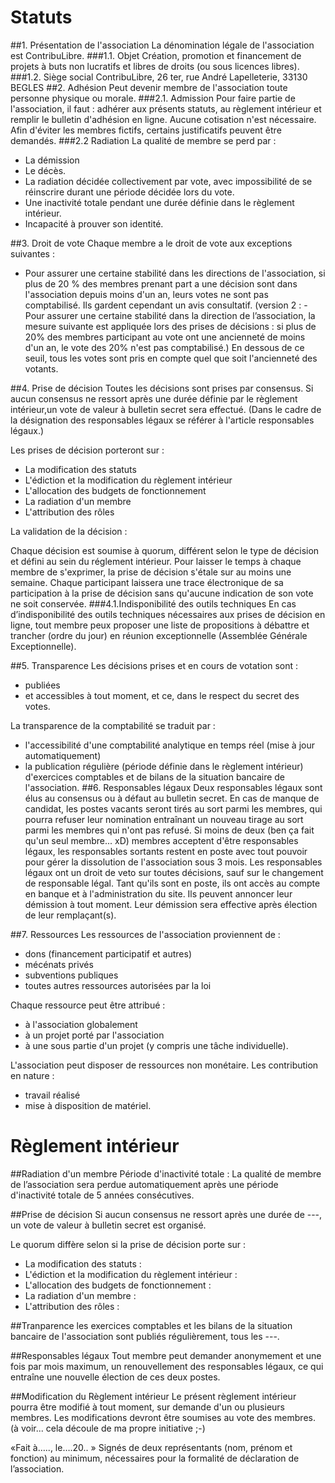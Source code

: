 
Statuts
=======

##1. Présentation de l'association
La dénomination légale de l'association est ContribuLibre.
###1.1. Objet
Création, promotion et financement de projets à buts non lucratifs et libres de droits (ou sous licences libres).
###1.2. Siège social
ContribuLibre, 26 ter, rue André Lapelleterie, 33130 BEGLES
##2. Adhésion
Peut devenir membre de l'association toute personne physique ou morale.
###2.1. Admission
Pour faire partie de l'association, il faut :
adhérer aux présents statuts, au règlement intérieur
et remplir le bulletin d'adhésion en ligne.
Aucune cotisation n'est nécessaire.
Afin d'éviter les membres fictifs, certains justificatifs peuvent être demandés.
###2.2 Radiation
La qualité de membre se perd par :

- La démission
- Le décès.
- La radiation décidée collectivement par vote, avec impossibilité de se réinscrire durant une période décidée lors du vote.
- Une inactivité totale pendant une durée définie dans le règlement intérieur.
- Incapacité à prouver son identité.

##3. Droit de vote
Chaque membre a le droit de vote aux exceptions suivantes :

- Pour assurer une certaine stabilité dans les directions de l'association, si plus de 20 % des membres prenant part a une décision sont dans l'association depuis moins d'un an, leurs votes ne sont pas comptabilisé. Ils gardent cependant un avis consultatif.
(version 2 : - Pour assurer une certaine stabilité dans la direction de l’association, la mesure suivante est appliquée lors des prises de décisions :
si plus de 20% des membres participant au vote ont une ancienneté de moins d'un an, le vote des 20% n'est pas comptabilisé.)
En dessous de ce seuil, tous les votes sont pris en compte quel que soit l'ancienneté des votants.

##4. Prise de décision
Toutes les décisions sont prises par consensus.
Si aucun consensus ne ressort après une durée définie par le règlement intérieur,un vote de valeur à bulletin secret sera effectué.
(Dans le cadre de la désignation des responsables légaux se référer à l'article responsables légaux.)

Les prises de décision porteront sur :

- La modification des statuts
- L'édiction et la modification du règlement intérieur
- L'allocation des budgets de fonctionnement
- La radiation d'un membre
- L'attribution des rôles

La validation de la décision :

Chaque décision est soumise à quorum, différent selon le type de décision et défini au sein du réglement intérieur.
Pour laisser le temps à chaque membre de s'exprimer, la prise de décision s'étale sur au moins une semaine.
Chaque participant laissera une trace électronique de sa participation à la prise de décision sans qu'aucune indication de son vote ne soit conservée.
###4.1.Indisponibilité des outils techniques
En cas d’indisponibilité des outils techniques nécessaires aux prises de décision en ligne, tout membre peux proposer une liste de propositions à débattre et trancher (ordre du jour) en réunion exceptionnelle (Assemblée Générale Exceptionnelle).

##5. Transparence
Les décisions prises et en cours de votation sont :
- publiées
- et accessibles à tout moment, et ce, dans le respect du secret des votes.

La transparence de la comptabilité se traduit par :

- l'accessibilité d'une comptabilité analytique en temps réel (mise à jour automatiquement)
- la publication régulière (période définie dans le règlement intérieur) d'exercices comptables et de bilans de la situation bancaire de l'association.
##6. Responsables légaux
Deux responsables légaux sont élus au consensus ou à défaut au bulletin secret.
En cas de manque de candidat, les postes vacants seront tirés au sort parmi les membres, qui pourra refuser leur nomination entraînant un nouveau tirage au sort parmi les membres qui n'ont pas refusé. Si moins de deux (ben ça fait qu'un seul membre... xD) membres acceptent d'être responsables légaux, les responsables sortants restent en poste avec tout pouvoir pour gérer la dissolution de l'association sous 3 mois.
Les responsables légaux ont un droit de veto sur toutes décisions, sauf sur le changement de responsable légal. Tant qu'ils sont en poste, ils ont accès au compte en banque et à l'administration du site.
Ils peuvent annoncer leur démission à tout moment. Leur démission sera effective après élection de leur remplaçant(s).

##7. Ressources
Les ressources de l'association proviennent de :
- dons (financement participatif et autres)
- mécénats privés
- subventions publiques
- toutes autres ressources autorisées par la loi

Chaque ressource peut être attribué :
- à l'association globalement
- à un projet porté par l'association
- à une sous partie d'un projet (y compris une tâche individuelle).

L'association peut disposer de ressources non monétaire.
Les contribution en nature :
- travail réalisé
- mise à disposition de matériel.


Règlement intérieur
===================

##Radiation d'un membre
Période d'inactivité totale :
La qualité de membre de l’association sera perdue automatiquement après une période d'inactivité totale de 5 années consécutives.

##Prise de décision
Si aucun consensus ne ressort après une durée de ---, un vote de valeur à bulletin secret est organisé.

Le quorum diffère selon si la prise de décision porte sur :

- La modification des statuts :
- L'édiction et la modification du règlement intérieur :
- L'allocation des budgets de fonctionnement :
- La radiation d'un membre :
- L'attribution des rôles :

##Tranparence
les exercices comptables et les bilans de la situation bancaire de l'association sont publiés régulièrement, tous les ---.

##Responsables légaux
Tout membre peut demander anonymement et une fois par mois maximum, un renouvellement des responsables légaux, ce qui entraîne une nouvelle élection de ces deux postes.

##Modification du Règlement intérieur
Le présent règlement intérieur pourra être modifié à tout moment, sur demande d'un ou plusieurs membres.
Les modifications devront être soumises au vote des membres.
(à voir... cela découle de ma propre initiative ;-)




«Fait à….., le….20.. »
Signés de deux représentants (nom, prénom et fonction) au minimum, nécessaires pour la formalité de déclaration de l’association.
